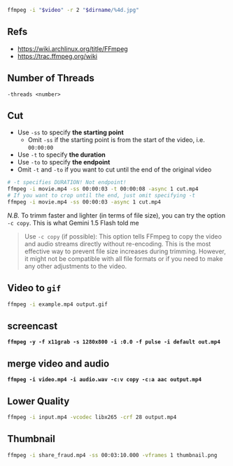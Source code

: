 
```bash
ffmpeg -i "$video" -r 2 "$dirname/%4d.jpg"
```

## Refs
- <https://wiki.archlinux.org/title/FFmpeg>
- <https://trac.ffmpeg.org/wiki>


## Number of Threads
`-threads <number>`


## Cut
- Use `-ss` to specify **the starting point**
    - Omit `-ss` if the starting point is from the start of the video, i.e. `00:00:00`
- Use `-t` to specify **the duration**
- Use `-to` to specify **the endpoint**
- Omit `-t` and `-to` if you want to cut until the end of the original video
```bash
# -t specifies DURATION! Not endpoint!
ffmpeg -i movie.mp4 -ss 00:00:03 -t 00:00:08 -async 1 cut.mp4
# If you want to crop until the end, just omit specifying -t
ffmpeg -i movie.mp4 -ss 00:00:03 -async 1 cut.mp4
```

_N.B._ To trimm faster and lighter (in terms of file size), you can try the option
`-c copy`. This is what Gemini 1.5 Flash told me

> Use `-c copy` (if possible): This option tells FFmpeg to copy the video and audio
> streams directly without re-encoding. This is the most effective way
> to prevent file size increases during trimming. However, it might not be compatible
> with all file formats or if you need to make any other adjustments to the video.


## Video to `gif`
```bash
ffmpeg -i example.mp4 output.gif
```


## screencast
**`ffmpeg -y -f x11grab -s 1280x800 -i :0.0 -f pulse -i default out.mp4`**


## merge video and audio
**`ffmpeg -i video.mp4 -i audio.wav -c:v copy -c:a aac output.mp4`**


## Lower Quality
```bash
ffmpeg -i input.mp4 -vcodec libx265 -crf 28 output.mp4
```


## Thumbnail
```bash
ffmpeg -i share_fraud.mp4 -ss 00:03:10.000 -vframes 1 thumbnail.png
```
